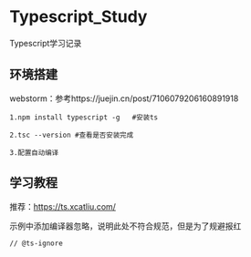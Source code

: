 # Typescript_Study
Typescript学习记录



## 环境搭建

webstorm：参考https://juejin.cn/post/7106079206160891918

```
1.npm install typescript -g   #安装ts

2.tsc --version #查看是否安装完成

3.配置自动编译
```



## 学习教程

推荐：https://ts.xcatliu.com/



示例中添加编译器忽略，说明此处不符合规范，但是为了规避报红

```
// @ts-ignore
```